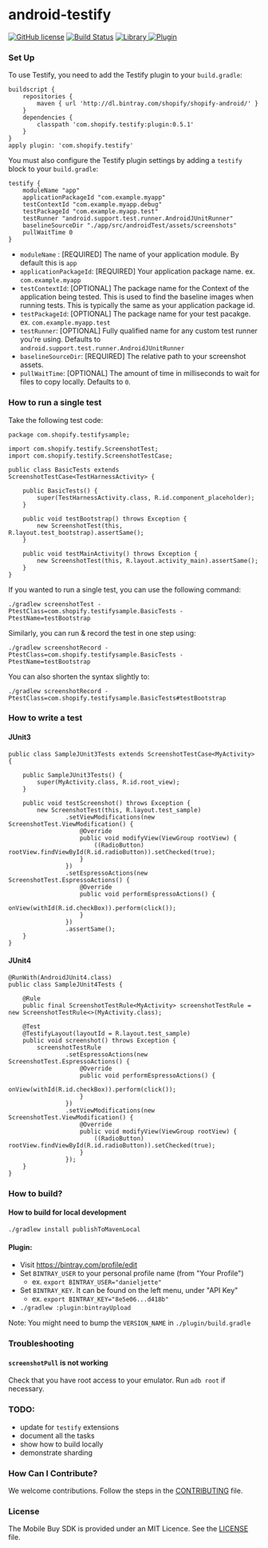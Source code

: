 # android-testify

[![GitHub license](https://img.shields.io/badge/license-MIT-lightgrey.svg)](https://github.com/Shopify/android-testify/blob/master/LICENSE)
[![Build Status](https://circleci.com/gh/Shopify/android-testify/tree/master.svg?style=shield&circle-token=a2199afd9a696583d3c35b18d80eba7a0422560b)](https://circleci.com/gh/Shopify/android-testify/tree/master)
[ ![Library](https://api.bintray.com/packages/shopify/shopify-android/testify/images/download.svg) ](https://bintray.com/shopify/shopify-android/testify/_latestVersion)
[ ![Plugin](https://api.bintray.com/packages/shopify/shopify-android/testify-plugin/images/download.svg)](https://bintray.com/shopify/shopify-android/testify-plugin/_latestVersion)

### Set Up


To use Testify, you need to add the Testify plugin to your `build.gradle`:

```
buildscript {
    repositories {
        maven { url 'http://dl.bintray.com/shopify/shopify-android/' }
    }
    dependencies {
        classpath 'com.shopify.testify:plugin:0.5.1'
    }
}
apply plugin: 'com.shopify.testify'
```

You must also configure the Testify plugin settings by adding a `testify` block to your `build.gradle`:

```
testify {
    moduleName "app"
    applicationPackageId "com.example.myapp"
    testContextId "com.example.myapp.debug"
    testPackageId "com.example.myapp.test"
    testRunner "android.support.test.runner.AndroidJUnitRunner"
    baselineSourceDir "./app/src/androidTest/assets/screenshots"
    pullWaitTime 0
}
```

- `moduleName` : [REQUIRED] The name of your application module. By default this is `app`
- `applicationPackageId`: [REQUIRED] Your application package name. ex. `com.example.myapp`
- `testContextId`: [OPTIONAL] The package name for the Context of the application being tested. This is used to find the baseline images when running tests. This is typically the same as your application package id.
- `testPackageId`: [OPTIONAL] The package name for your test pacakge. ex. `com.example.myapp.test`
- `testRunner`: [OPTIONAL] Fully qualified name for any custom test runner you're using. Defaults to `android.support.test.runner.AndroidJUnitRunner`
- `baselineSourceDir`: [REQUIRED] The relative path to your screenshot assets.
- `pullWaitTime`: [OPTIONAL] The amount of time in milliseconds to wait for files to copy locally. Defaults to `0`.

### How to run a single test

Take the following test code:

```
package com.shopify.testifysample;

import com.shopify.testify.ScreenshotTest;
import com.shopify.testify.ScreenshotTestCase;

public class BasicTests extends ScreenshotTestCase<TestHarnessActivity> {

    public BasicTests() {
        super(TestHarnessActivity.class, R.id.component_placeholder);
    }

    public void testBootstrap() throws Exception {
        new ScreenshotTest(this, R.layout.test_bootstrap).assertSame();
    }

    public void testMainActivity() throws Exception {
        new ScreenshotTest(this, R.layout.activity_main).assertSame();
    }
}
```

If you wanted to run a single test, you can use the following command:

`./gradlew screenshotTest -PtestClass=com.shopify.testifysample.BasicTests -PtestName=testBootstrap`

Similarly, you can run & record the test in one step using:

`./gradlew screenshotRecord -PtestClass=com.shopify.testifysample.BasicTests -PtestName=testBootstrap`

You can also shorten the syntax slightly to:

`./gradlew screenshotRecord -PtestClass=com.shopify.testifysample.BasicTests#testBootstrap`

### How to write a test

#### JUnit3

```
public class SampleJUnit3Tests extends ScreenshotTestCase<MyActivity> {

    public SampleJUnit3Tests() {
        super(MyActivity.class, R.id.root_view);
    }

    public void testScreenshot() throws Exception {
        new ScreenshotTest(this, R.layout.test_sample)
                .setViewModifications(new ScreenshotTest.ViewModification() {
                    @Override
                    public void modifyView(ViewGroup rootView) {
                        ((RadioButton) rootView.findViewById(R.id.radioButton)).setChecked(true);
                    }
                })
                .setEspressoActions(new ScreenshotTest.EspressoActions() {
                    @Override
                    public void performEspressoActions() {
                        onView(withId(R.id.checkBox)).perform(click());
                    }
                })
                .assertSame();
    }
}
```

#### JUnit4

```
@RunWith(AndroidJUnit4.class)
public class SampleJUnit4Tests {

    @Rule
    public final ScreenshotTestRule<MyActivity> screenshotTestRule = new ScreenshotTestRule<>(MyActivity.class);

    @Test
    @TestifyLayout(layoutId = R.layout.test_sample)
    public void screenshot() throws Exception {
        screenshotTestRule
                .setEspressoActions(new ScreenshotTest.EspressoActions() {
                    @Override
                    public void performEspressoActions() {
                        onView(withId(R.id.checkBox)).perform(click());
                    }
                })
                .setViewModifications(new ScreenshotTest.ViewModification() {
                    @Override
                    public void modifyView(ViewGroup rootView) {
                        ((RadioButton) rootView.findViewById(R.id.radioButton)).setChecked(true);
                    }
                });
    }
}

```

### How to build?

#### How to build for local development

`./gradlew install publishToMavenLocal`

#### Plugin:

- Visit https://bintray.com/profile/edit
- Set `BINTRAY_USER` to your personal profile name (from "Your Profile")
  - ex. `export BINTRAY_USER="danieljette"`
- Set `BINTRAY_KEY`. It can be found on the left menu, under "API Key"
  - ex. `export BINTRAY_KEY="8e5e06...d418b"`
- `./gradlew :plugin:bintrayUpload`

Note: You might need to bump the `VERSION_NAME` in `./plugin/build.gradle`

### Troubleshooting

#### `screenshotPull` is not working

Check that you have root access to your emulator.
Run `adb root` if necessary.

### TODO:

- update for `testify` extensions
- document all the tasks
- show how to build locally
- demonstrate sharding

### How Can I Contribute?

We welcome contributions. Follow the steps in the [CONTRIBUTING](CONTRIBUTING.md) file.

### License 

The Mobile Buy SDK is provided under an MIT Licence. See the [LICENSE](LICENSE) file.
